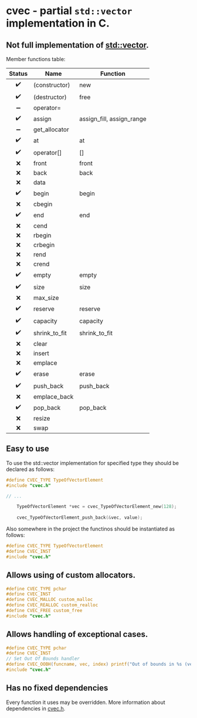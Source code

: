 # cvec - partial `std::vector` implementation in C.
## Not full implementation of [std::vector](https://en.cppreference.com/w/cpp/container/vector/reserve).

Member functions table:

| Status | Name | Function |
| :---: | --- | --- |
| :heavy_check_mark: | (constructor) | new |
| :heavy_check_mark: | (destructor) | free |
| :heavy_minus_sign: | operator= |  |
| :heavy_check_mark: | assign | assign_fill, assign_range |
| :heavy_minus_sign: | get_allocator |  |
| :heavy_check_mark: | at | at |
| :heavy_check_mark: | operator[] | [] |
| :x: | front | front |
| :x: | back | back |
| :x: | data |  |
| :heavy_check_mark: | begin | begin |
| :x: | cbegin |  |
| :heavy_check_mark: | end | end |
| :x: | cend |  |
| :x: | rbegin |  |
| :x: | crbegin |  |
| :x: | rend |  |
| :x: | crend |  |
| :heavy_check_mark: | empty | empty |
| :heavy_check_mark: | size | size |
| :x: | max_size |  |
| :heavy_check_mark: | reserve | reserve |
| :heavy_check_mark: | capacity | capacity |
| :heavy_check_mark: | shrink_to_fit | shrink_to_fit |
| :x: | clear |  |
| :x: | insert |  |
| :x: | emplace |  |
| :heavy_check_mark: | erase | erase |
| :heavy_check_mark: | push_back | push_back |
| :x: | emplace_back |  |
| :heavy_check_mark: | pop_back | pop_back |
| :x: | resize |  |
| :x: | swap |  |

## Easy to use

To use the std::vector implementation for specified type they should be declared as follows:

```C
#define CVEC_TYPE TypeOfVectorElement
#include "cvec.h"

// ...

    TypeOfVectorElement *vec = cvec_TypeOfVectorElement_new(128);
    
    cvec_TypeOfVectorElement_push_back(&vec, value);
```

Also somewhere in the project the functinos should be instantiated as follows:

```C
#define CVEC_TYPE TypeOfVectorElement
#define CVEC_INST
#include "cvec.h"
```

## Allows using of custom allocators.

```C
#define CVEC_TYPE pchar
#define CVEC_INST
#define CVEC_MALLOC custom_malloc
#define CVEC_REALLOC custom_realloc
#define CVEC_FREE custom_free
#include "cvec.h"
```

## Allows handling of exceptional cases.

```C
#define CVEC_TYPE pchar
#define CVEC_INST
// Set Out Of Bounds handler
#define CVEC_OOBH(funcname, vec, index) printf("Out of bounds in %s (vec = %p, i = %d)", funcname, vec, index); abort();
#include "cvec.h"
```

## Has no fixed dependencies

Every function it uses may be overridden. More information about dependencies in [cvec.h](cvec.h).
